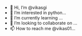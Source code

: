 - 👋 Hi, I’m @vikasgi
- 👀 I’m interested in python...
- 🌱 I’m currently learning ...
- 💞️ I’m looking to collaborate on ...
- 📫 How to reach me @vikas01...

<!---
vikasgi/vikasgi is a ✨ special ✨ repository because its `README.md` (this file) appears on your GitHub profile.
You can click the Preview link to take a look at your changes.
--->
